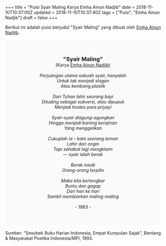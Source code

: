 +++
title = "Puisi Syair Maling Karya Emha Ainun Nadjib"
date = 2018-11-10T10:37:00Z
updated = 2018-11-10T10:37:40Z
tags = ["Puisi", "Emha Ainun Nadjib"]
draft = false
+++

<div dir="ltr" style="text-align: left;" trbidi="on"><div style="text-align: justify;">Berikut ini adalah puisi berjudul "Syair Maling" yang dibuat oleh <a href="https://ensiklopedia.kemdikbud.go.id/sastra/artikel/Emha_Ainun_Nadjib" target="_blank">Emha Ainun Nadjib</a>. </div><br /><div style="background: #FAFAFA; font-size: 14px; height: auto; margin: 0 auto; padding: 50px; text-align: center; width: auto;"><span style="font-size: 18px;"><b>"Syair Maling"</b></span><br />(Karya <a href="https://www.sekata.web.id/tags/emha-ainun-nadjib" target="_blank">Emha Ainun Nadjib)</a> <br /><br /><i>Perjuangan utama sebuah syair, hanyalah</i><br /><i>Untuk tak menjadi slogan</i><br /><i>Atau kembang plastik</i><br /><br /><i>Dari Tuhan lahir seorang bayi</i><br /><i>Dituding sebagai subversi, atau dipupuk</i><br /><i>Menjadi hostes para priyayi</i><br /><br /><i>Syair-syair diagung-agungkan</i><br /><i>Hingga menjadi barang kerajinan</i><br /><i>Yang menggelikan</i><br /><br /><i>Cukuplah ia – kata seorang teman</i><br /><i>Lahir dari angin</i><br /><i>Tapi sahabat lagi mengklaim</i><br /><i>— syair ialah berak</i><br /><br /><i>Berak nasib</i><br /><i>Orang-orang terpilin</i><br /><br /><i>Maka kita bertengkar</i><br /><i>Buntu dan gagap</i><br /><i>Dari hari ke hari</i><br /><i>Sambil membiarkan maling-maling</i><br /><br /><i>- 1983 -</i></div><div style="text-align: justify;"><br /></div><div style="text-align: justify;">Sumber: "Sesobek Buku Harian Indonesia, Empat Kumpulan Sajak", Bentang & Masyarakat Poetika Indonesia/MPI, 1993.</div></div>
